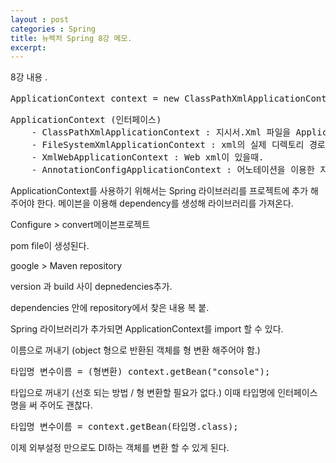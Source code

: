 ```yaml
---
layout : post
categories : Spring
title: 뉴렉처 Spring 8강 메모.
excerpt: 
---
```


8강 내용 .
<pre>
ApplicationContext context = new ClassPathXmlApplicationContext("패키지명.지시서이름.xml");
</pre>

<pre>
ApplicationContext (인터페이스)
    - ClassPathXmlApplicationContext : 지시서.Xml 파일을 Application의 root(실행되는 위치에)에 두었다.
    - FileSystemXmlApplicationContext : xml의 실제 디렉토리 경로를 이용. 
    - XmlWebApplicationContext : Web xml이 있을때. 
    - AnnotationConfigApplicationContext : 어노테이션을 이용한 지시를 썼을때.
</pre>

ApplicationContext를 사용하기 위해서는 Spring 라이브러리를 프로젝트에 추가 해 주어야 한다. 메이븐을 이용해 dependency를 생성해 라이브러리를 가져온다.

Configure > convert메이븐프로젝트

pom file이 생성된다. 

google > Maven repository

version 과 build 사이 depnedencies추가.
<dependencies>
</dependencies>

dependencies 안에 repository에서 찾은 내용 복 붙.

Spring 라이브러리가 추가되면 
ApplicationContext를 import 할 수 있다.

이름으로 꺼내기 (object 형으로 반환된 객체를 형 변환 해주어야 함.)
<pre>
타입명 변수이름 = (형변환) context.getBean("console");
</pre>

타입으로 꺼내기 (선호 되는 방법 / 형 변환할 필요가 없다.)
이때 타입명에 인터페이스명을 써 주어도 괜찮다.
<pre>
타입명 변수이름 = context.getBean(타입명.class);
</pre>


이제 외부설정 만으로도 DI하는 객체를 변환 할 수 있게 된다.